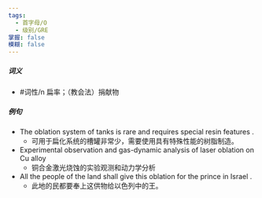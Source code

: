 ```yaml
---
tags:
  - 首字母/O
  - 级别/GRE
掌握: false
模糊: false
---
```

##### 词义
- #词性/n  扁率；（教会法）捐献物
##### 例句
- The oblation system of tanks is rare and requires special resin features .
	- 可用于扁化系统的槽罐非常少，需要使用具有特殊性能的树脂制造。
- Experimental observation and gas-dynamic analysis of laser oblation on Cu alloy
	- 铜合金激光烧蚀的实验观测和动力学分析
- All the people of the land shall give this oblation for the prince in Israel .
	- 此地的民都要奉上这供物给以色列中的王。
